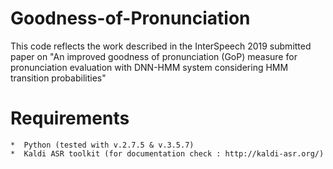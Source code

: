 # Goodness-of-Pronunciation
This code reflects the work described in the InterSpeech 2019 submitted paper on "An improved goodness of pronunciation (GoP) measure for pronunciation evaluation with DNN-HMM system considering HMM transition probabilities"

# Requirements
	*  Python (tested with v.2.7.5 & v.3.5.7)
	*  Kaldi ASR toolkit (for documentation check : http://kaldi-asr.org/)
